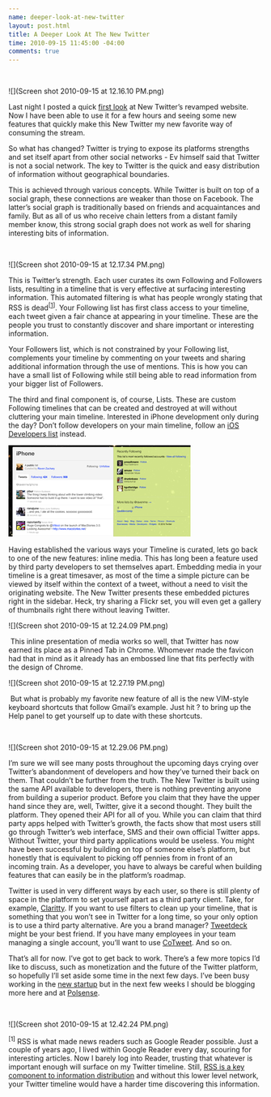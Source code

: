 ```yaml
---
name: deeper-look-at-new-twitter
layout: post.html
title: A Deeper Look At The New Twitter
time: 2010-09-15 11:45:00 -04:00
comments: true
---
```

 

![](Screen shot 2010-09-15 at 12.16.10 PM.png)

Last night I posted a quick [first look](http://www.hectorramos.com/journal/2010/9/14/a-first-look-at-the-new-twitter.html) at New Twitter’s revamped website. Now I have been able to use it for a few hours and seeing some new features that quickly make this New Twitter my new favorite way of consuming the stream.

So what has changed? Twitter is trying to expose its platforms strengths and set itself apart from other social networks - Ev himself said that Twitter is not a social network. The key to Twitter is the quick and easy distribution of information without geographical boundaries. 

This is achieved through various concepts. While Twitter is built on top of a social graph, these connections are weaker than those on Facebook. The latter’s social graph is traditionally based on friends and acquaintances and family. But as all of us who receive chain letters from a distant family member know, this strong social graph does not work as well for sharing interesting bits of information.

 

![](Screen shot 2010-09-15 at 12.17.34 PM.png)

This is Twitter’s strength. Each user curates its own Following and Followers lists, resulting in a timeline that is very effective at surfacing interesting information. This automated filtering is what has people wrongly stating that RSS is dead<sup>[[1](#ftn.id091520101)<a name="id091520101"></a>]</sup>. Your Following list has first class access to your timeline, each tweet given a fair chance at appearing in your timeline. These are the people you trust to constantly discover and share important or interesting information.

Your Followers list, which is not constrained by your Following list, complements your timeline by commenting on your tweets and sharing additional information through the use of mentions. This is how you can have a small list of Following while still being able to read information from your bigger list of Followers.

The third and final component is, of course, Lists. These are custom Following timelines that can be created and destroyed at will without cluttering your main timeline. Interested in iPhone development only during the day? Don’t follow developers on your main timeline, follow an [iOS Developers list](http://twitter.com/#!/ravenme/iphone) instead.

[![](3835484-8558471-thumbnail.jpg)](Screen%20shot%202010-09-15%20at%2012.13.30%20PM.png)

Having established the various ways your Timeline is curated, lets go back to one of the new features: inline media. This has long been a feature used by third party developers to set themselves apart. Embedding media in your timeline is a great timesaver, as most of the time a simple picture can be viewed by itself within the context of a tweet, without a need to visit the originating website. The New Twitter presents these embedded pictures right in the sidebar. Heck, try sharing a Flickr set, you will even get a gallery of thumbnails right there without leaving Twitter.

![](Screen shot 2010-09-15 at 12.24.09 PM.png)

 This inline presentation of media works so well, that Twitter has now earned its place as a Pinned Tab in Chrome. Whomever made the favicon had that in mind as it already has an embossed line that fits perfectly with the design of Chrome.

![](Screen shot 2010-09-15 at 12.27.19 PM.png)

 But what is probably my favorite new feature of all is the new VIM-style keyboard shortcuts that follow Gmail’s example. Just hit ? to bring up the Help panel to get yourself up to date with these shortcuts.

 

![](Screen shot 2010-09-15 at 12.29.06 PM.png)

I’m sure we will see many posts throughout the upcoming days crying over Twitter’s abandonment of developers and how they’ve turned their back on them. That couldn’t be further from the truth. The New Twitter is built using the same API available to developers, there is nothing preventing anyone from building a superior product. Before you claim that they have the upper hand since they are, well, Twitter, give it a second thought. They built the platform. They opened their API for all of you. While you can claim that third party apps helped with Twitter’s growth, the facts show that most users still go through Twitter’s web interface, SMS and their own official Twitter apps. Without Twitter, your third party applications would be useless. You might have been successful by building on top of someone else’s platform, but honestly that is equivalent to picking off pennies from in front of an incoming train. As a developer, you have to always be careful when building features that can easily be in the platform’s roadmap.

Twitter is used in very different ways by each user, so there is still plenty of space in the platform to set yourself apart as a third party client. Take, for example, [Claritty](http://claritty.com). If you want to use filters to clean up your timeline, that is something that you won’t see in Twitter for a long time, so your only option is to use a third party alternative. Are you a brand manager? [Tweetdeck](http://tweetdeck.com) might be your best friend. If you have many employees in your team managing a single account, you’ll want to use [CoTweet](http://www.cotweet.com). And so on.

That’s all for now. I’ve got to get back to work. There’s a few more topics I’d like to discuss, such as monetization and the future of the Twitter platform, so hopefully I’ll set aside some time in the next few days. I’ve been busy working in the [new startup](http://www.polsense.com) but in the next few weeks I should be blogging more here and at [Polsense](http://blog.polsense.com).

 

![](Screen shot 2010-09-15 at 12.42.24 PM.png)

<sup>[1<a name="ftn.id091520101"></a>]</sup> RSS is what made news readers such as Google Reader possible. Just a couple of years ago, I lived within Google Reader every day, scouring for interesting articles. Now I barely log into Reader, trusting that whatever is important enough will surface on my Twitter timeline. Still, [RSS is a key component to information distribution](http://scripting.com/stories/2010/09/13/howToRebootRss.html) and without this lower level network, your Twitter timeline would have a harder time discovering this information.
